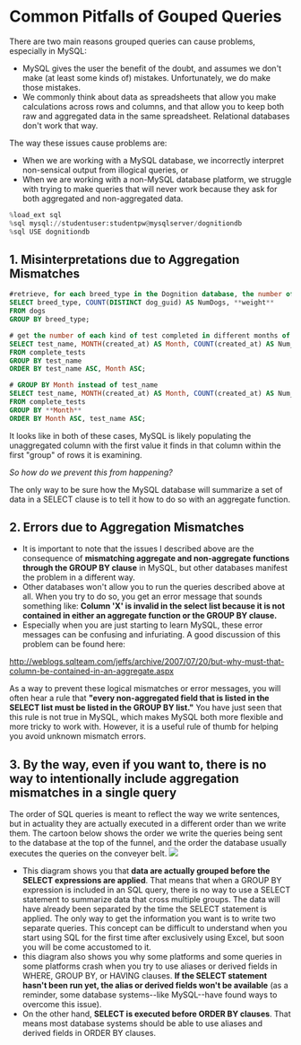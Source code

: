 # Common Pitfalls of Gouped Queries

There are two main reasons grouped queries can cause problems, especially in MySQL:     
* MySQL gives the user the benefit of the doubt, and assumes we don't make (at least some kinds of) mistakes. Unfortunately, we do make those mistakes.   
* We commonly think about data as spreadsheets that allow you make calculations across rows and columns, and that allow you to keep both raw and aggregated data in the same spreadsheet. Relational databases don't work that way.    

The way these issues cause problems are:     
* When we are working with a MySQL database, we incorrectly interpret non-sensical output from illogical queries, or   
* When we are working with a non-MySQL database platform, we struggle with trying to make queries that will never work because they ask for both aggregated and non-aggregated data.

```python
%load_ext sql
%sql mysql://studentuser:studentpw@mysqlserver/dognitiondb
%sql USE dognitiondb
```

## 1. Misinterpretations due to Aggregation Mismatches
```sql
#retrieve, for each breed_type in the Dognition database, the number of unique dog_guids associated with that breed_type and weight
SELECT breed_type, COUNT(DISTINCT dog_guid) AS NumDogs, **weight**
FROM dogs
GROUP BY breed_type;

# get the number of each kind of test completed in different months of the year.
SELECT test_name, MONTH(created_at) AS Month, COUNT(created_at) AS Num_Completed_Tests
FROM complete_tests
GROUP BY test_name
ORDER BY test_name ASC, Month ASC;

# GROUP BY Month instead of test_name
SELECT test_name, MONTH(created_at) AS Month, COUNT(created_at) AS Num_Completed_Tests
FROM complete_tests
GROUP BY **Month**
ORDER BY Month ASC, test_name ASC;
```
It looks like in both of these cases, MySQL is likely populating the unaggregated column with the first value it finds in that column within the first "group" of rows it is examining.  

*So how do we prevent this from happening?*

The only way to be sure how the MySQL database will summarize a set of data in a SELECT clause is to tell it how to do so with an aggregate function.

## 2. Errors due to Aggregation Mismatches
* It is important to note that the issues I described above are the consequence of **mismatching aggregate and non-aggregate functions through the GROUP BY clause** in MySQL, but other databases manifest the problem in a different way. 
* Other databases won't allow you to run the queries described above at all. When you try to do so, you get an error message that sounds something like:
**Column 'X' is invalid in the select list because it is not contained in either an aggregate function or the GROUP BY clause.**
* Especially when you are just starting to learn MySQL, these error messages can be confusing and infuriating. A good discussion of this problem can be found here:

<http://weblogs.sqlteam.com/jeffs/archive/2007/07/20/but-why-must-that-column-be-contained-in-an-aggregate.aspx>

As a way to prevent these logical mismatches or error messages, you will often hear a rule that **"every non-aggregated field that is listed in the SELECT list must be listed in the GROUP BY list."** You have just seen that this rule is not true in MySQL, which makes MySQL both more flexible and more tricky to work with. However, it is a useful rule of thumb for helping you avoid unknown mismatch errors.

## 3. By the way, even if you want to, there is no way to intentionally include aggregation mismatches in a single query
The order of SQL queries is meant to reflect the way we write sentences, but in actuality they are actually executed in a different order than we write them. The cartoon below shows the order we write the queries being sent to the database at the top of the funnel, and the order the database usually executes the queries on the conveyer belt.
<img src="https://duke.box.com/shared/static/irmwu5o8qcx4ctapjt5h0bs4nsrii1cl.jpg">

* This diagram shows you that **data are actually grouped before the SELECT expressions are applied**. That means that when a GROUP BY expression is included in an SQL query, there is no way to use a SELECT statement to summarize data that cross multiple groups. The data will have already been separated by the time the SELECT statement is applied. The only way to get the information you want is to write two separate queries. This concept can be difficult to understand when you start using SQL for the first time after exclusively using Excel, but soon you will be come accustomed to it.
* this diagram also shows you why some platforms and some queries in some platforms crash when you try to use aliases or derived fields in WHERE, GROUP BY, or HAVING clauses. 
**If the SELECT statement hasn't been run yet, the alias or derived fields won't be available** (as a reminder, some database systems--like MySQL--have found ways to overcome this issue). 
* On the other hand, **SELECT is executed before ORDER BY clauses**. That means most database systems should be able to use aliases and derived fields in ORDER BY clauses.

